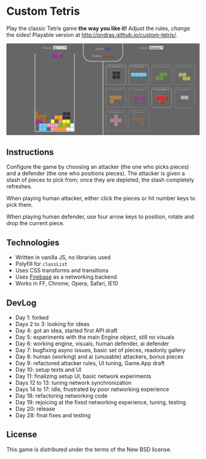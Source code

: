 # Custom Tetris

Play the classic Tetris game **the way you like it!** Adjust the rules, *change* the sides! 
Playable version at http://ondras.github.io/custom-tetris/.

![Screenshot](screenshot.png)

## Instructions

Configure the game by choosing an attacker (the one who picks pieces) and a defender (the one who positions pieces). 
The attacker is given a stash of pieces to pick from; once they are depleted, the stash completely refreshes.

When playing human attacker, either click the pieces or hit number keys to pick them.

When playing human defender, use four arrow keys to position, rotate and drop the current piece.

## Technologies

* Written in vanilla JS, no libraries used
* Polyfill for `classList`
* Uses CSS transforms and transitions
* Uses [Firebase](https://www.firebase.com/) as a networking backend
* Works in FF, Chrome, Opera, Safari, IE10

## DevLog

* Day 1: forked
* Days 2 to 3: looking for ideas
* Day 4: got an idea, started first API draft
* Day 5: experiments with the main Engine object, still no visuals
* Day 6: working engine, visuals, human defender, ai defender
* Day 7: bugfixing async issues, basic set of pieces, readonly gallery
* Day 8: human (working) and ai (unusable) attackers, bonus pieces
* Day 9: refactored attacker rules, UI tuning, Game.App draft
* Day 10: setup texts and UI
* Day 11: finalizing setup UI, basic network experiments
* Days 12 to 13: tuning network synchronization
* Days 14 to 17: idle, frustrated by poor networking experience
* Day 18: refactoring networking code
* Day 19: rejoicing at the fixed networking experience, tuning, testing
* Day 20: release
* Day 28: final fixes and testing

## License

This game is distributed under the terms of the New BSD license.
